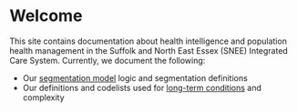 # Welcome

This site contains documentation about health intelligence and population health management in the Suffolk and North East Essex (SNEE) Integrated Care System. Currently, we document the following:

- Our [segmentation model](segmentation.md) logic and segmentation definitions
- Our definitions and codelists used for [long-term conditions](ltc.md) and complexity